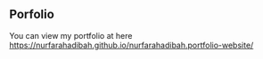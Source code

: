 ## Porfolio
You can view my portfolio at here https://nurfarahadibah.github.io/nurfarahadibah.portfolio-website/ 
